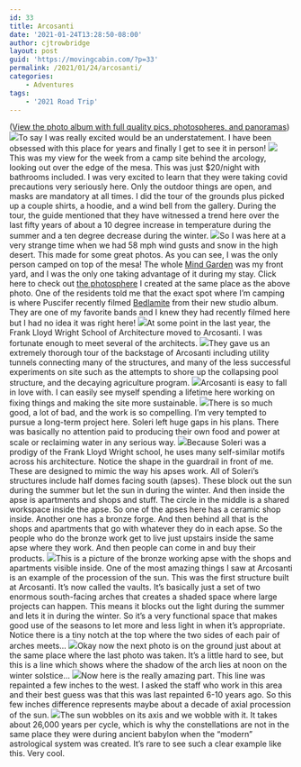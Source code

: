 ```yaml
---
id: 33
title: Arcosanti
date: '2021-01-24T13:28:50-08:00'
author: cjtrowbridge
layout: post
guid: 'https://movingcabin.com/?p=33'
permalink: /2021/01/24/arcosanti/
categories:
    - Adventures
tags:
    - '2021 Road Trip'
---
```


([View the photo album with full quality pics, photospheres, and panoramas](https://photos.app.goo.gl/EfBbQGLuet2dvFxC9)) ![](https://i0.wp.com/movingcabin.com/wp-content/uploads/2021/01/Arcosanti-Entrance.jpg?resize=780%2C585&ssl=1)To say I was really excited would be an understatement. I have been obsessed with this place for years and finally I get to see it in person! ![](https://i2.wp.com/movingcabin.com/wp-content/uploads/2021/01/Arcosanti-Mesa-Top-Arcology.jpg?resize=780%2C585&ssl=1)This was my view for the week from a camp site behind the arcology, looking out over the edge of the mesa. This was just $20/night with bathrooms included. I was very excited to learn that they were taking covid precautions very seriously here. Only the outdoor things are open, and masks are mandatory at all times. I did the tour of the grounds plus picked up a couple shirts, a hoodie, and a wind bell from the gallery. During the tour, the guide mentioned that they have witnessed a trend here over the last fifty years of about a 10 degree increase in temperature during the summer and a ten degree decrease during the winter. ![](https://i0.wp.com/movingcabin.com/wp-content/uploads/2021/01/Arcosanti-Snow-Camping.jpg?resize=780%2C585&ssl=1)So I was here at a very strange time when we had 58 mph wind gusts and snow in the high desert. This made for some great photos. As you can see, I was the only person camped on top of the mesa! The whole [Mind Garden](http://legacy.arcosanti.org/node/4976) was my front yard, and I was the only one taking advantage of it during my stay. Click here to check out [the photosphere](https://photos.app.goo.gl/fKh5QKDQYgPoApLPA) I created at the same place as the above photo. One of the residents told me that the exact spot where I’m camping is where Puscifer recently filmed [Bedlamite](https://www.youtube.com/watch?v=eIyg7G8e3aA) from their new studio album. They are one of my favorite bands and I knew they had recently filmed here but I had no idea it was right here! [![](https://i0.wp.com/movingcabin.com/wp-content/uploads/2021/01/1612670267-6588-Arcosanti-Tunnels-1.jpg?resize=780%2C585&ssl=1)](https://i0.wp.com/movingcabin.com/wp-content/uploads/2021/01/1612670267-6588-Arcosanti-Tunnels-1.jpg?ssl=1)At some point in the last year, the Frank Lloyd Wright School of Architecture moved to Arcosanti. I was fortunate enough to meet several of the architects. [![](https://i2.wp.com/movingcabin.com/wp-content/uploads/2021/01/1612670269-6518-Arcosanti-Tunnels.jpg?resize=780%2C585&ssl=1)](https://i2.wp.com/movingcabin.com/wp-content/uploads/2021/01/1612670269-6518-Arcosanti-Tunnels.jpg?ssl=1)They gave us an extremely thorough tour of the backstage of Arcosanti including utility tunnels connecting many of the structures, and many of the less successful experiments on site such as the attempts to shore up the collapsing pool structure, and the decaying agriculture program. [![](https://i1.wp.com/movingcabin.com/wp-content/uploads/2021/01/1612670271-1635-rcosanti-Pool-Shoring-scaled-1.jpg?resize=780%2C465&ssl=1)](https://i1.wp.com/movingcabin.com/wp-content/uploads/2021/01/1612670271-1635-rcosanti-Pool-Shoring-scaled-1.jpg?ssl=1)Arcosanti is easy to fall in love with. I can easily see myself spending a lifetime here working on fixing things and making the site more sustainable. [![](https://i1.wp.com/movingcabin.com/wp-content/uploads/2021/01/1612670282-4899-Arcosanti-Rubble.jpg?resize=780%2C780&ssl=1)](https://i1.wp.com/movingcabin.com/wp-content/uploads/2021/01/1612670282-4899-Arcosanti-Rubble.jpg?ssl=1)There is so much good, a lot of bad, and the work is so compelling. I’m very tempted to pursue a long-term project here. Soleri left huge gaps in his plans. There was basically no attention paid to producing their own food and power at scale or reclaiming water in any serious way. [![](https://i1.wp.com/movingcabin.com/wp-content/uploads/2021/01/1612670282-8898-Arcosanti-Repose.jpg?resize=780%2C780&ssl=1)](https://i1.wp.com/movingcabin.com/wp-content/uploads/2021/01/1612670282-8898-Arcosanti-Repose.jpg?ssl=1)Because Soleri was a prodigy of the Frank Lloyd Wright school, he uses many self-similar motifs across his architecture. Notice the shape in the guardrail in front of me. These are designed to mimic the way his apses work. All of Soleri’s structures include half domes facing south (apses). These block out the sun during the summer but let the sun in during the winter. And then inside the apse is apartments and shops and stuff. The circle in the middle is a shared workspace inside the apse. So one of the apses here has a ceramic shop inside. Another one has a bronze forge. And then behind all that is the shops and apartments that go with whatever they do in each apse. So the people who do the bronze work get to live just upstairs inside the same apse where they work. And then people can come in and buy their products. [![](https://i0.wp.com/movingcabin.com/wp-content/uploads/2021/01/1612670283-8562-apse-scaled-1.jpg?resize=780%2C522&ssl=1)](https://i0.wp.com/movingcabin.com/wp-content/uploads/2021/01/1612670283-8562-apse-scaled-1.jpg?ssl=1)This is a picture of the bronze working apse with the shops and apartments visible inside. One of the most amazing things I saw at Arcosanti is an example of the procession of the sun. This was the first structure built at Arcosanti. It’s now called the vaults. It’s basically just a set of two enormous south-facing arches that creates a shaded space where large projects can happen. This means it blocks out the light during the summer and lets it in during the winter. So it’s a very functional space that makes good use of the seasons to let more and less light in when it’s appropriate. Notice there is a tiny notch at the top where the two sides of each pair of arches meets… [![](https://i2.wp.com/movingcabin.com/wp-content/uploads/2021/01/1612670287-1702-Vaults.jpg?resize=780%2C520&ssl=1)](https://i2.wp.com/movingcabin.com/wp-content/uploads/2021/01/1612670287-1702-Vaults.jpg?ssl=1)Okay now the next photo is on the ground just about at the same place where the last photo was taken. It’s a little hard to see, but this is a line which shows where the shadow of the arch lies at noon on the winter solstice… [![](https://i0.wp.com/movingcabin.com/wp-content/uploads/2021/01/1612670288-8742-Arches-Down.jpg?resize=780%2C585&ssl=1)](https://i0.wp.com/movingcabin.com/wp-content/uploads/2021/01/1612670288-8742-Arches-Down.jpg?ssl=1)Now here is the really amazing part. This line was repainted a few inches to the west. I asked the staff who work in this area and their best guess was that this was last repainted 6-10 years ago. So this few inches difference represents maybe about a decade of axial procession of the sun. [![](https://i2.wp.com/movingcabin.com/wp-content/uploads/2021/01/1612670294-2193-Procession.jpg?resize=780%2C585&ssl=1)](https://i2.wp.com/movingcabin.com/wp-content/uploads/2021/01/1612670294-2193-Procession.jpg?ssl=1)The sun wobbles on its axis and we wobble with it. It takes about 26,000 years per cycle, which is why the constellations are not in the same place they were during ancient babylon when the “modern” astrological system was created. It’s rare to see such a clear example like this. Very cool.